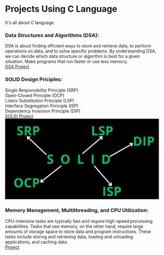 # Projects Using C Language
It's all about C language.

### Data Structures and Algorithms (DSA): 
DSA is about finding efficient ways to store and retrieve data, to perform operations on data, and to solve specific problems. By understanding DSA, we can decide which data structure or algorithm is best for a given situation. Make programs that run faster or use less memory. <br>
[DSA Project](https://github.com/shahidulalam447/projectUsingC_Language/tree/master/DSA)

### SOLID Design Priciples: 
Single Responsibility Principle (SRP) <br>
Open-Closed Principle (OCP)<br>
Liskov Substitution Principle (LSP) <br>
Interface Segregation Principle (ISP) <br>
Dependency Inversion Principle (DIP) <br>
[SOLID Project](https://github.com/shahidulalam447/projectUsingC_Language/tree/master/SOLID%20Design%20Principles) <br>
![Image](https://github.com/shahidulalam447/projectUsingC_Language/blob/master/images/solid.png)

### Memory Management, Multithreading, and CPU Utilization: 

CPU-intensive tasks are typically fast and require high-speed processing capabilities. Tasks that use memory, on the other hand, require large amounts of storage space to store data and program instructions. These tasks include storing and retrieving data, loading and unloading applications, and caching data. <br>
[Project](https://github.com/shahidulalam447/projectUsingC_Language/tree/master/Memory%20Management)
